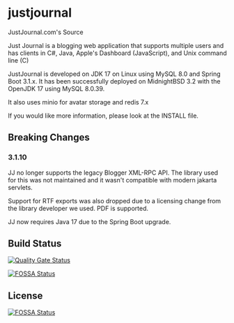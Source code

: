 justjournal
===========

JustJournal.com's Source

Just Journal is a blogging web application that supports multiple users and has clients in
C#, Java, Apple's Dashboard (JavaScript), and Unix command line (C)

JustJournal is developed on JDK 17 on Linux
using MySQL 8.0 and Spring Boot 3.1.x.  It has been successfully
deployed on MidnightBSD 3.2 with the OpenJDK 17 using MySQL 8.0.39.

It also uses minio for avatar storage and redis 7.x

If you would like more information, please look at the INSTALL file.

## Breaking Changes

### 3.1.10
JJ no longer supports the legacy Blogger XML-RPC API.  The library used for this was not maintained and it wasn't compatible with modern jakarta servlets. 

Support for RTF exports was also dropped due to a licensing change from the library developer we used. PDF is supported. 

JJ now requires Java 17 due to the Spring Boot upgrade.

## Build Status

[![Quality Gate Status](https://sonarcloud.io/api/project_badges/measure?project=com.justjournal%3Ajustjournal&metric=alert_status)](https://sonarcloud.io/summary/new_code?id=com.justjournal%3Ajustjournal)

[![FOSSA Status](https://app.fossa.io/api/projects/git%2Bgithub.com%2Flaffer1%2Fjustjournal.svg?type=shield)](https://app.fossa.io/projects/git%2Bgithub.com%2Flaffer1%2Fjustjournal?ref=badge_shield)


## License
[![FOSSA Status](https://app.fossa.io/api/projects/git%2Bgithub.com%2Flaffer1%2Fjustjournal.svg?type=large)](https://app.fossa.io/projects/git%2Bgithub.com%2Flaffer1%2Fjustjournal?ref=badge_large)

